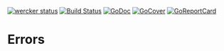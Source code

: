 [![wercker status](https://app.wercker.com/status/c578e899aaab175feb8726922051f931/s "wercker status")](https://app.wercker.com/project/bykey/c578e899aaab175feb8726922051f931)
[![Build Status](https://travis-ci.org/mbict/go-errors.png?branch=master)](https://travis-ci.org/mbict/go-errors)
[![GoDoc](https://godoc.org/github.com/mbict/go-errors?status.png)](http://godoc.org/github.com/mbict/go-errors)
[![GoCover](http://gocover.io/_badge/github.com/mbict/go-errors)](http://gocover.io/github.com/mbict/go-errors)
[![GoReportCard](http://goreportcard.com/badge/mbict/go-errors)](http://goreportcard.com/report/mbict/go-errors)

# Errors
